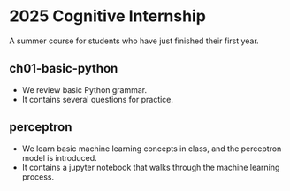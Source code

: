 # 2025 Cognitive Internship
A summer course for students who have just finished their first year.
## ch01-basic-python
- We review basic Python grammar.
- It contains several questions for practice.
## perceptron
- We learn basic machine learning concepts in class, and the perceptron model is introduced.
- It contains a jupyter notebook that walks through the machine learning process.
